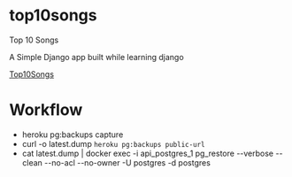 top10songs
==========

Top 10 Songs

A Simple Django app built while learning django

[Top10Songs](http://www.top10songs.co.in "Top10Songs")

Workflow
========
*  heroku pg:backups capture
*  curl -o latest.dump `heroku pg:backups public-url`
*  cat latest.dump | docker exec -i api_postgres_1 pg_restore --verbose --clean --no-acl --no-owner -U postgres -d postgres